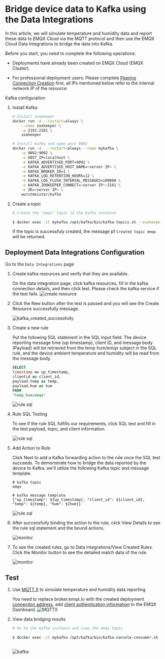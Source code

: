 # Bridge device data to Kafka using the Data Integrations

In this article, we will simulate temperature and humidity data and report these data to EMQX Cloud via the MQTT protocol and then use the EMQX Cloud Data Integrations to bridge the data into Kafka.

Before you start, you need to complete the following operations:

* Deployments have already been created on EMQX Cloud (EMQX Cluster).

* For professional deployment users: Please
  complete [Peering Connection Creation](../deployments/vpc_peering.md) first, all IPs mentioned
  below refer to the internal network IP of the resource.

  <LazyIframeVideo vendor="youtube" src="https://www.youtube.com/embed/Bk-uhfSm32I/?autoplay=1&null" />

Kafka configuration

1. Install Kafka

    ```bash
    # Install zookeeper
    docker run -d --restart=always \
        --name zookeeper \
        -p 2181:2181 \
        zookeeper

    # Install Kafka and open port 9092
    docker run -d  --restart=always --name mykafka \
        -p 9092:9092 \
        -e HOST_IP=localhost \
        -e KAFKA_ADVERTISED_PORT=9092 \
        -e KAFKA_ADVERTISED_HOST_NAME=<server IP> \
        -e KAFKA_BROKER_ID=1 \
        -e KAFKA_LOG_RETENTION_HOURS=12 \
        -e KAFKA_LOG_FLUSH_INTERVAL_MESSAGES=100000 \
        -e KAFKA_ZOOKEEPER_CONNECT=<server IP>:2181 \
        -e ZK=<server IP> \
        wurstmeister/kafka
    ```

2. Create a topic

    ```bash
    # Create the "emqx" topic in the Kafka instance
      
    $ docker exec -it mykafka /opt/kafka/bin/kafka-topics.sh --zookeeper <broker IP>:2181 --replication-factor 1 --partitions 1 --topic emqx --create
    
    ```

   If the topic is successfuly created, the message pf `Created topic emqx` will be returned.

## Deployment Data Integrations Configuration

Go to the `Data Integrations` page

1. Create kafka resources and verify that they are available.

   On the data integration page, click kafka resources, fill in the kafka connection details, and then click test. Please check the kafka service if the test fails.
   ![create resource](./_assets/kafka_create_resource.png)

2. Click the New button after the test is passed and you will see the Create Resource successfully message.

   ![kafka_created_successfully](./_assets/kafka_created_successfully.png)

3. Create a new rule

   Put the following SQL statement in the SQL input field. The device reporting message time (up timestamp), client ID, and message body (Payload) will be retrieved from the temp hum/emqx subject in the SQL rule, and the device ambient temperature and humidity will be read from the message body.

   ```sql
   SELECT 
   timestamp as up_timestamp, 
   clientid as client_id, 
   payload.temp as temp,
   payload.hum as hum
   FROM
   "temp_hum/emqx"
   ```
   ![rule sql](./_assets/kafka_create_sql.png)

4. Rule SQL Testing

   To see if the rule SQL fulfills our requirements, click SQL test and fill in the test payload, topic, and client information.

   ![rule sql](./_assets/kafka_create_sql_test.png)

5. Add Action to Rule

   Click Next to add a Kafka forwarding action to the rule once the SQL test succeeds. To demonstrate how to bridge the data reported by the device to Kafka, we'll utilize the following Kafka topic and message template.

   ```
   # kafka topic
   emqx
   
   # kafka message template 
   {"up_timestamp": ${up_timestamp}, "client_id": ${client_id}, "temp": ${temp}, "hum": ${hum}}
   ```

   ![rule sql](./_assets/kafka_action.png)

6. After successfully binding the action to the rule, click View Details to see the rule sql statement and the bound actions.

   ![monitor](./_assets/kafka_rule_engine_detail.png)

7. To see the created rules, go to Data Integrations/View Created Rules. Click the Monitor button to see the detailed match data of the rule.

   ![monitor](./_assets/kafka_monitor.png)

## Test

1. Use [MQTT X](https://mqttx.app/) to simulate temperature and humidity data reporting

   You need to replace broker.emqx.io with the created deployment [connection address](../deployments/view_deployment.md), add [client authentication information](../deployments/auth.md) to the EMQX Dashboard.
   ![MQTTX](./_assets/mqttx_publish.png)

2. View data bridging results

    ```bash
    # Go to the Kafka instance and view the emqx topic
      
    $ docker exec -it mykafka /opt/kafka/bin/kafka-console-consumer.sh --bootstrap-server <broker IP>:9092  --topic emqx --from-beginning
      
    ```
   ![kafka](./_assets/kafka_query_result.png)

